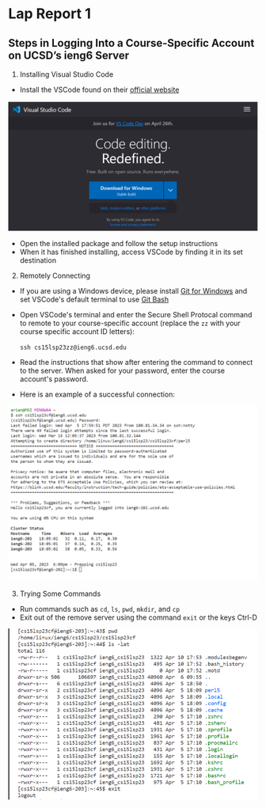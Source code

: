# Lap Report 1

## Steps in Logging Into a Course-Specific Account on UCSD’s ieng6 Server

1. Installing Visual Studio Code
  * Install the VSCode found on their [official website](https://code.visualstudio.com/)
  
  ![VS Code](vscode.png)
  * Open the installed package and follow the setup instructions
  * When it has finished installing, access VSCode by finding it in its set destination


2. Remotely Connecting
  * If you are using a Windows device, please install [Git for Windows](https://gitforwindows.org/) and set VSCode's default terminal to use [Git Bash]([https://gitforwindows.org/](https://stackoverflow.com/a/50527994))
  * Open VSCode's terminal and enter the Secure Shell Protocal command to remote to your course-specific account (replace the `zz` with your course specific account ID letters):
    
    `ssh cs15lsp23zz@ieng6.ucsd.edu`
  * Read the instructions that show after entering the command to connect to the server. When asked for your password, enter the course account's password.
  * Here is an example of a successful connection:
  
  ![Remote Connection](Connection.png)


3. Trying Some Commands
 * Run commands such as `cd`, `ls`, `pwd`, `mkdir`, and `cp`
 * Exit out of the remove server using the command `exit` or the keys Ctrl-D

 ![Commands](commands.png)
